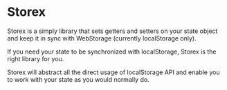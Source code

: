 # Storex

Storex is a simply library that sets getters and setters on your state object and keep it in sync with WebStorage (currently localStorage only).

If you need your state to be synchronized with localStorage, Storex is the right library for you.

Storex will abstract all the direct usage of localStorage API and enable you to work with your state as you would normally do.
